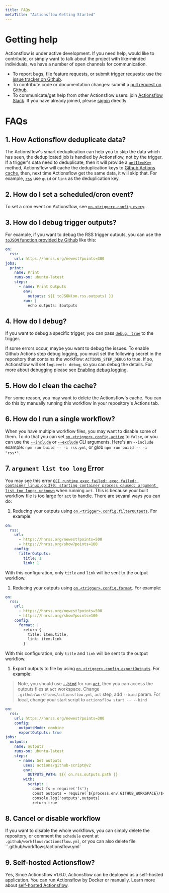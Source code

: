 ```yaml
---
title: FAQs
metaTitle: "Actionsflow Getting Started"
---
```


# Getting help

Actionsflow is under active development. If you need help, would like to
contribute, or simply want to talk about the project with like-minded
individuals, we have a number of open channels for communication.

- To report bugs, file feature requests, or submit trigger requests: use the [issue tracker on Github](https://github.com/actionsflow/actionsflow/issues).
- To contribute code or documentation changes: submit a [pull request on Github](https://github.com/actionsflow/actionsflow/pulls).
- To communicate/get help from other Actionsflow users: join [Actionsflow Slack](https://forms.gle/9VvTVne6oU7zBCeVA). If you have already joined, please [signin](https://actionsflow.slack.com/) directly

# FAQs

## 1. How Actionsflow deduplicate data?

The Actionsflow's smart deduplication can help you to skip the data which has seen, the deduplicated job is handled by Actionsflow, not by the trigger. If a trigger's data need to deduplicate, then it will provide a [`getItemKey`](./reference/trigger-api.md#getitemkey) method, Actionsflow will cache the deduplication keys to [Github Actions cache](https://github.com/actions/cache), then, next time Actionsflow get the same data, it will skip that. For example, [`rss`](./triggers/rss.md) use `guid` or `link` as the deduplication key.

## 2. How do I set a scheduled/cron event?

To set a cron event on Actionsflow, see [`on.<trigger>.config.every`](./workflow.md#ontriggerconfigevery).

## 3. How do I debug trigger outputs?

For example, if you want to debug the RSS trigger outputs, you can use the [`toJSON` function provided by Github](https://docs.github.com/en/free-pro-team@latest/actions/reference/context-and-expression-syntax-for-github-actions#tojson) like this:

```yaml
on:
  rss:
    url: https://hnrss.org/newest?points=300
jobs:
  print:
    name: Print
    runs-on: ubuntu-latest
    steps:
      - name: Print Outputs
        env:
          outputs: ${{ toJSON(on.rss.outputs) }}
        run: |
          echo outputs: $outputs
```

## 4. How do I debug?

If you want to debug a specific trigger, you can pass [`debug: true`](./workflow.md#ontriggerconfigdebug) to the trigger.

If some errors occur, maybe you want to debug the issues. To enable Github Actions step debug logging, you must set the following secret in the repository that contains the workflow: `ACTIONS_STEP_DEBUG` to true. If so, Actionsflow will set `logLevel: debug`, so you can debug the details. For more about debugging please see [Enabling debug logging](https://docs.github.com/en/free-pro-team@latest/actions/managing-workflow-runs/enabling-debug-logging).

## 5. How do I clean the cache?

For some reason, you may want to delete the Actionsflow's cache. You can do this by manually running this workflow in your repository's Actions tab.

## 6. How do I run a single workflow?

When you have multiple workflow files, you may want to disable some of them. To do that you can set [`on.<trigger>.config.active`](./workflow.md#ontriggerconfigactive) to `false`, or you can use the [`--include`](./reference/cli.md#build) or [`--exclude`](./reference/cli.md#build) CLI arguments. Here's an `--include` example: `npm run build -- -i rss.yml`, or glob `npm run build -- -i "rss*"`.

## 7. `argument list too long` Error

You may see this error [`OCI runtime exec failed: exec failed: container_linux.go:370: starting container process caused: argument list too long: unknown`](https://github.com/actionsflow/actionsflow/issues/4) when running `act`. This is because your built workflow file is too large for [`act`](https://github.com/nektos/act) to handle. There are sevaral ways you can do:

1. Reducing your outputs using [`on.<trigger>.config.filterOutputs`](./workflow.md#ontriggerconfigfilteroutputs). For example:

```yaml
on:
  rss:
    url:
      - https://hnrss.org/newest?points=500
      - https://hnrss.org/show?points=100
    config:
      filterOutputs:
        title: 1
        link: 1
```

With this configuration, only `title` and `link` will be sent to the output workflow.

1. Reducing your outputs using [`on.<trigger>.config.format`](./workflow.md#ontriggerconfigformat). For example:

```yaml
on:
  rss:
    url:
      - https://hnrss.org/newest?points=500
      - https://hnrss.org/show?points=100
    config:
      format: |
        return {
          title: item.title,
          link: item.link
        }
```

With this configuration, only `title` and `link` will be sent to the output workflow.

1. Export outputs to file by using [`on.<trigger>.config.exportOutputs`](./workflow.md#ontriggerconfigexportOutputs). For example:

> Note, you should use [`--bind`](https://github.com/nektos/act#flags) for run [`act`](https://github.com/nektos/act), then you can access the outputs files at `act` workspace. Change `.github/workflows/actionsflow.yml`, `act` step, add `--bind` param. For local, change your start script to `actionsflow start -- --bind`

```yaml
on:
  rss:
    url: https://hnrss.org/newest?points=300
    config:
      outputsMode: combine
      exportOutputs: true
jobs:
  outputs:
    name: outputs
    runs-on: ubuntu-latest
    steps:
      - name: Get outputs
        uses: actions/github-script@v2
        env:
          OUTPUTS_PATH: ${{ on.rss.outputs.path }}
        with:
          script: |
            const fs = require('fs');
            const outputs = require(`${process.env.GITHUB_WORKSPACE}/${process.env.OUTPUTS_PATH}`)
            console.log('outputs',outputs)
            return true
```

## 8. Cancel or disable workflow

If you want to disable the whole workflows, you can simply delete the repository, or comment the `schedule` event at `.github/workflows/actionsflow.yml`, or you can also delete file ``.github/workflows/actionsflow.yml`

## 9. Self-hosted Actionsflow?

Yes, Since Actionsflow v1.6.0, Actionsflow can be deployed as a self-hosted application. You can run Actionsflow by Docker or manually. Learn more about [self-hosted Actionsflow](./self-hosted.md).
